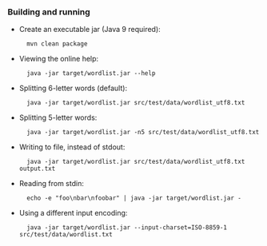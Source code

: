 ### Building and running

* Create an executable jar (Java 9 required):

        mvn clean package

* Viewing the online help:

        java -jar target/wordlist.jar --help

* Splitting 6-letter words (default):

        java -jar target/wordlist.jar src/test/data/wordlist_utf8.txt

* Splitting 5-letter words:

        java -jar target/wordlist.jar -n5 src/test/data/wordlist_utf8.txt

* Writing to file, instead of stdout:

        java -jar target/wordlist.jar src/test/data/wordlist_utf8.txt output.txt

* Reading from stdin:

        echo -e "foo\nbar\nfoobar" | java -jar target/wordlist.jar -

* Using a different input encoding:

        java -jar target/wordlist.jar --input-charset=ISO-8859-1 src/test/data/wordlist.txt

